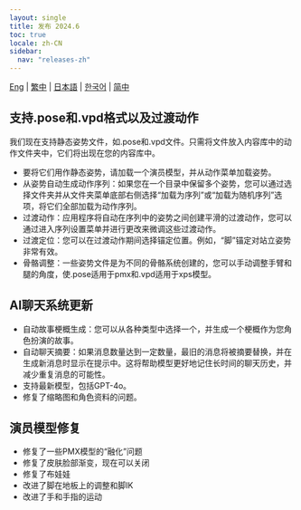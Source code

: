 ```yaml
---
layout: single
title: 发布 2024.6
toc: true
locale: zh-CN
sidebar:
  nav: "releases-zh"
---
```

[Eng](/dancexr/releases/2024.6) | [繁中](/tw/dancexr/releases/2024.6) | [日本語](/jp/dancexr/releases/2024.6) | [한국어](/kr/dancexr/releases/2024.6) | [简中](/zh/dancexr/releases/2024.6)

## 支持.pose和.vpd格式以及过渡动作
我们现在支持静态姿势文件，如.pose和.vpd文件。只需将文件放入内容库中的动作文件夹中，它们将出现在您的内容库中。
* 要将它们用作静态姿势，请加载一个演员模型，并从动作菜单加载姿势。
* 从姿势自动生成动作序列：如果您在一个目录中保留多个姿势，您可以通过选择文件夹并从文件夹菜单底部右侧选择“加载为序列”或“加载为随机序列”选项，将它们全部加载为动作序列。
* 过渡动作：应用程序将自动在序列中的姿势之间创建平滑的过渡动作，您可以通过进入序列设置菜单并进行更改来微调这些过渡动作。
* 过渡定位：您可以在过渡动作期间选择锚定位置。例如，“脚”锚定对站立姿势非常有效。
* 骨骼调整：一些姿势文件是为不同的骨骼系统创建的，您可以手动调整手臂和腿的角度，使.pose适用于pmx和.vpd适用于xps模型。

## AI聊天系统更新
* 自动故事梗概生成：您可以从各种类型中选择一个，并生成一个梗概作为您角色扮演的故事。
* 自动聊天摘要：如果消息数量达到一定数量，最旧的消息将被摘要替换，并在生成新消息时显示在提示中。这将帮助模型更好地记住长时间的聊天历史，并减少重复消息的可能性。
* 支持最新模型，包括GPT-4o。
* 修复了缩略图和角色资料的问题。

## 演员模型修复
* 修复了一些PMX模型的“融化”问题
* 修复了皮肤脸部渐变，现在可以关闭
* 修复了布娃娃
* 改进了脚在地板上的调整和脚IK
* 改进了手和手指的运动